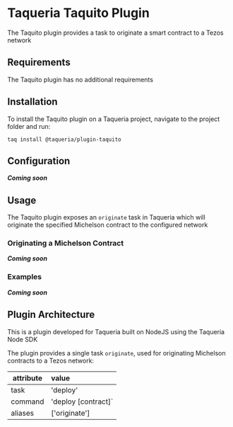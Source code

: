 # Taqueria Taquito Plugin

The Taquito plugin provides a task to originate a smart contract to a Tezos network

## Requirements

The Taquito plugin has no additional requirements

## Installation

To install the Taquito plugin on a Taqueria project, navigate to the project folder and run:
```shell
taq install @taqueria/plugin-taquito
```

## Configuration

***Coming soon***

## Usage

The Taquito plugin exposes an `originate` task in Taqueria which will originate the specified Michelson contract to the configured network

### Originating a Michelson Contract

***Coming soon***

### Examples

***Coming soon***

## Plugin Architecture

This is a plugin developed for Taqueria built on NodeJS using the Taqueria Node SDK

The plugin provides a single task `originate`, used for originating Michelson contracts to a Tezos network:

|  attribute |  value                   | 
|------------|:-------------------------|
|  task      | 'deploy'                 | 
|  command   | 'deploy [contract]`      | 
|  aliases   | ['originate']            |  
